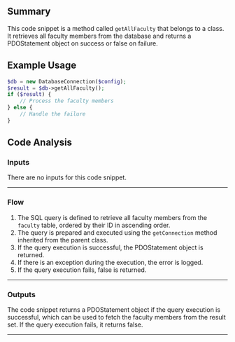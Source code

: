 ## Summary
This code snippet is a method called `getAllFaculty` that belongs to a class. It retrieves all faculty members from the database and returns a PDOStatement object on success or false on failure.

## Example Usage
```php
$db = new DatabaseConnection($config);
$result = $db->getAllFaculty();
if ($result) {
    // Process the faculty members
} else {
    // Handle the failure
}
```

## Code Analysis
### Inputs
There are no inputs for this code snippet.
___
### Flow
1. The SQL query is defined to retrieve all faculty members from the `faculty` table, ordered by their ID in ascending order.
2. The query is prepared and executed using the `getConnection` method inherited from the parent class.
3. If the query execution is successful, the PDOStatement object is returned.
4. If there is an exception during the execution, the error is logged.
5. If the query execution fails, false is returned.
___
### Outputs
The code snippet returns a PDOStatement object if the query execution is successful, which can be used to fetch the faculty members from the result set. If the query execution fails, it returns false.
___
